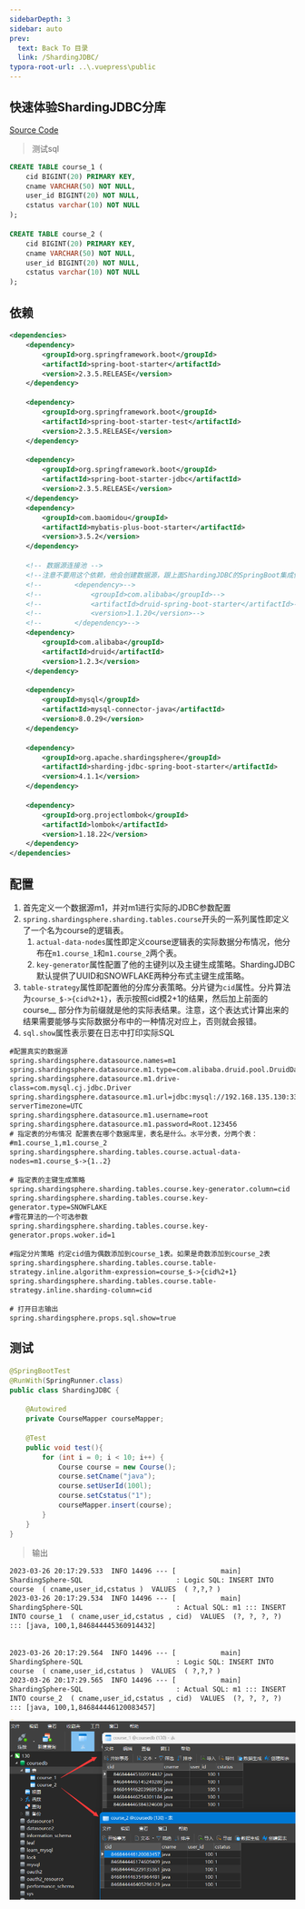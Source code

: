 ```yaml
---
sidebarDepth: 3
sidebar: auto
prev:
  text: Back To 目录
  link: /ShardingJDBC/
typora-root-url: ..\.vuepress\public
---
```




## 快速体验ShardingJDBC分库

[Source Code](https://github.com/Q10Viking/springcloudalibaba/tree/main/shardingjdbc/_01_quick-start)

> 测试sql

```sql
CREATE TABLE course_1 (
	cid BIGINT(20) PRIMARY KEY,
	cname VARCHAR(50) NOT NULL,
	user_id BIGINT(20) NOT NULL,
	cstatus varchar(10) NOT NULL
);

CREATE TABLE course_2 (
	cid BIGINT(20) PRIMARY KEY,
	cname VARCHAR(50) NOT NULL,
	user_id BIGINT(20) NOT NULL,
	cstatus varchar(10) NOT NULL
);
```



## 依赖

```xml
<dependencies>
    <dependency>
        <groupId>org.springframework.boot</groupId>
        <artifactId>spring-boot-starter</artifactId>
        <version>2.3.5.RELEASE</version>
    </dependency>

    <dependency>
        <groupId>org.springframework.boot</groupId>
        <artifactId>spring-boot-starter-test</artifactId>
        <version>2.3.5.RELEASE</version>
    </dependency>

    <dependency>
        <groupId>org.springframework.boot</groupId>
        <artifactId>spring-boot-starter-jdbc</artifactId>
        <version>2.3.5.RELEASE</version>
    </dependency>
    <dependency>
        <groupId>com.baomidou</groupId>
        <artifactId>mybatis-plus-boot-starter</artifactId>
        <version>3.5.2</version>
    </dependency>

    <!-- 数据源连接池 -->
    <!--注意不要用这个依赖，他会创建数据源，跟上面ShardingJDBC的SpringBoot集成依赖有冲突 -->
    <!--        <dependency>-->
    <!--            <groupId>com.alibaba</groupId>-->
    <!--            <artifactId>druid-spring-boot-starter</artifactId>-->
    <!--            <version>1.1.20</version>-->
    <!--        </dependency>-->
    <dependency>
        <groupId>com.alibaba</groupId>
        <artifactId>druid</artifactId>
        <version>1.2.3</version>
    </dependency>

    <dependency>
        <groupId>mysql</groupId>
        <artifactId>mysql-connector-java</artifactId>
        <version>8.0.29</version>
    </dependency>

    <dependency>
        <groupId>org.apache.shardingsphere</groupId>
        <artifactId>sharding-jdbc-spring-boot-starter</artifactId>
        <version>4.1.1</version>
    </dependency>

    <dependency>
        <groupId>org.projectlombok</groupId>
        <artifactId>lombok</artifactId>
        <version>1.18.22</version>
    </dependency>
</dependencies>
```



## 配置

1. 首先定义一个数据源m1，并对m1进行实际的JDBC参数配置
2. `spring.shardingsphere.sharding.tables.course`开头的一系列属性即定义了一个名为course的逻辑表。
   1. `actual-data-nodes`属性即定义course逻辑表的实际数据分布情况，他分布在`m1.course_1`和`m1.course_2`两个表。
   2. `key-generator`属性配置了他的主键列以及主键生成策略。ShardingJDBC默认提供了UUID和SNOWFLAKE两种分布式主键生成策略。
3. `table-strategy`属性即配置他的分库分表策略。分片键为`cid`属性。分片算法为`course_$->{cid%2+1}`，表示按照cid模2+1的结果，然后加上前面的course__ 部分作为前缀就是他的实际表结果。注意，这个表达式计算出来的结果需要能够与实际数据分布中的一种情况对应上，否则就会报错。
4. `sql.show`属性表示要在日志中打印实际SQL

```properties
#配置真实的数据源
spring.shardingsphere.datasource.names=m1
spring.shardingsphere.datasource.m1.type=com.alibaba.druid.pool.DruidDataSource
spring.shardingsphere.datasource.m1.drive-class=com.mysql.cj.jdbc.Driver
spring.shardingsphere.datasource.m1.url=jdbc:mysql://192.168.135.130:3306/coursedb?serverTimezone=UTC
spring.shardingsphere.datasource.m1.username=root
spring.shardingsphere.datasource.m1.password=Root.123456
# 指定表的分布情况 配置表在哪个数据库里，表名是什么。水平分表，分两个表：
#m1.course_1,m1.course_2
spring.shardingsphere.sharding.tables.course.actual-data-nodes=m1.course_$->{1..2}

# 指定表的主键生成策略
spring.shardingsphere.sharding.tables.course.key-generator.column=cid
spring.shardingsphere.sharding.tables.course.key-generator.type=SNOWFLAKE
#雪花算法的一个可选参数
spring.shardingsphere.sharding.tables.course.key-generator.props.woker.id=1

#指定分片策略 约定cid值为偶数添加到course_1表。如果是奇数添加到course_2表
spring.shardingsphere.sharding.tables.course.table-strategy.inline.algorithm-expression=course_$->{cid%2+1}
spring.shardingsphere.sharding.tables.course.table-strategy.inline.sharding-column=cid

# 打开日志输出
spring.shardingsphere.props.sql.show=true

```



## 测试

```java
@SpringBootTest
@RunWith(SpringRunner.class)
public class ShardingJDBC {

    @Autowired
    private CourseMapper courseMapper;

    @Test
    public void test(){
        for (int i = 0; i < 10; i++) {
            Course course = new Course();
            course.setCname("java");
            course.setUserId(100l);
            course.setCstatus("1");
            courseMapper.insert(course);
        }
    }
}
```

> 输出

```
2023-03-26 20:17:29.533  INFO 14496 --- [           main] ShardingSphere-SQL                       : Logic SQL: INSERT INTO course  ( cname,user_id,cstatus )  VALUES  ( ?,?,? )
2023-03-26 20:17:29.534  INFO 14496 --- [           main] ShardingSphere-SQL                       : Actual SQL: m1 ::: INSERT INTO course_1  ( cname,user_id,cstatus , cid)  VALUES  (?, ?, ?, ?) ::: [java, 100,1,846844445360914432]


2023-03-26 20:17:29.564  INFO 14496 --- [           main] ShardingSphere-SQL                       : Logic SQL: INSERT INTO course  ( cname,user_id,cstatus )  VALUES  ( ?,?,? )
2023-03-26 20:17:29.565  INFO 14496 --- [           main] ShardingSphere-SQL                       : Actual SQL: m1 ::: INSERT INTO course_2  ( cname,user_id,cstatus , cid)  VALUES  (?, ?, ?, ?) ::: [java, 100,1,846844446120083457]
```

![image-20230326203050559](/images/ShardingJDBC/image-20230326203050559.png)
